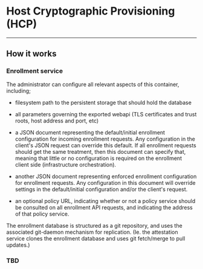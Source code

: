 # Host Cryptographic Provisioning (HCP)

---

## How it works

### Enrollment service

The administrator can configure all relevant aspects of this container, including;

- filesystem path to the persistent storage that should hold the database

- all parameters governing the exported webapi (TLS certificates and trust roots, host address and port, etc)

- a JSON document representing the default/initial enrollment configuration for incoming enrollment requests. Any configuration in the client's JSON request can override this default. If all enrollment requests should get the same treatment, then this document can specify that, meaning that little or no configuration is required on the enrollment client side (infrastructure orchestration).

- another JSON document representing enforced enrollment configuration for enrollment requests. Any configuration in this document will override settings in the default/initial configuration and/or the client's request.

- an optional policy URL, indicating whether or not a policy service should be consulted on all enrollment API requests, and indicating the address of that policy service.

The enrollment database is structured as a git repository, and uses the associated git-daemon mechanism for replication. (Ie. the attestation service clones the enrollment database and uses git fetch/merge to pull updates.)

### TBD
